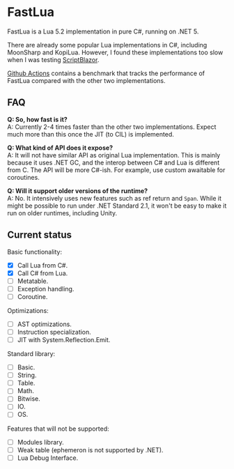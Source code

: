 # FastLua

FastLua is a Lua 5.2 implementation in pure C#, running on .NET 5.

There are already some popular Lua implementations in C#, including
MoonSharp and KopiLua. However, I found these implementations too slow
when I was testing [ScriptBlazor](https://github.com/acaly/ScriptBlazor).

[Github Actions](https://github.com/acaly/FastLua/actions) contains a
benchmark that tracks the performance of FastLua compared with the other
two implementations.

## FAQ

__Q: So, how fast is it?__ <br>
A: Currently 2-4 times faster than the other two implementations. Expect
much more than this once the JIT (to CIL) is implemented.

__Q: What kind of API does it expose?__ <br>
A: It will not have similar API as original Lua implementation. This is
mainly because it uses .NET GC, and the interop between C# and Lua is
different from C. The API will be more C#-ish. For example, use custom
awaitable for coroutines.

__Q: Will it support older versions of the runtime?__ <br>
A: No. It intensively uses new features such as ref return and `Span`.
While it might be possible to run under .NET Standard 2.1, it won't be
easy to make it run on older runtimes, including Unity.

## Current status

Basic functionality:
- [x] Call Lua from C#.
- [x] Call C# from Lua.
- [ ] Metatable.
- [ ] Exception handling.
- [ ] Coroutine.

Optimizations:
- [ ] AST optimizations.
- [ ] Instruction specialization.
- [ ] JIT with System.Reflection.Emit.

Standard library:
- [ ] Basic.
- [ ] String.
- [ ] Table.
- [ ] Math.
- [ ] Bitwise.
- [ ] IO.
- [ ] OS.

Features that will not be supported:
- [ ] Modules library.
- [ ] Weak table (ephemeron is not supported by .NET).
- [ ] Lua Debug Interface.

